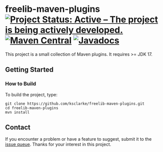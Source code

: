 # freelib-maven-plugins <br>[![Project Status: Active – The project is being actively developed.](https://www.repostatus.org/badges/latest/active.svg)](https://www.repostatus.org/#active) [![Maven Central](https://img.shields.io/maven-central/v/info.freelibrary/freelib-maven-plugins?colorB=brightgreen)](http://mvnrepository.com/artifact/info.freelibrary/freelib-maven-plugins) [![Javadocs](http://javadoc.io/badge/info.freelibrary/freelib-maven-plugins.svg)](http://projects.freelibrary.info/freelib-maven-plugins/javadocs.html)

This project is a small collection of Maven plugins. It requires &gt;= JDK 17.

## Getting Started

### How to Build

To build the project, type:

    git clone https://github.com/ksclarke/freelib-maven-plugins.git
    cd freelib-maven-plugins
    mvn install

## Contact

If you encounter a problem or have a feature to suggest, submit it to the [issue queue](https://github.com/ksclarke/freelib-maven-plugins/issues "GitHub Issues Queue"). Thanks for your interest in this project.
